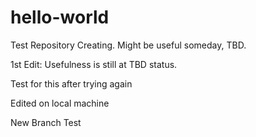 # hello-world
Test Repository Creating. Might be useful someday, TBD.

1st Edit: Usefulness is still at TBD status.

Test for this after trying again

Edited on local machine

New Branch Test
